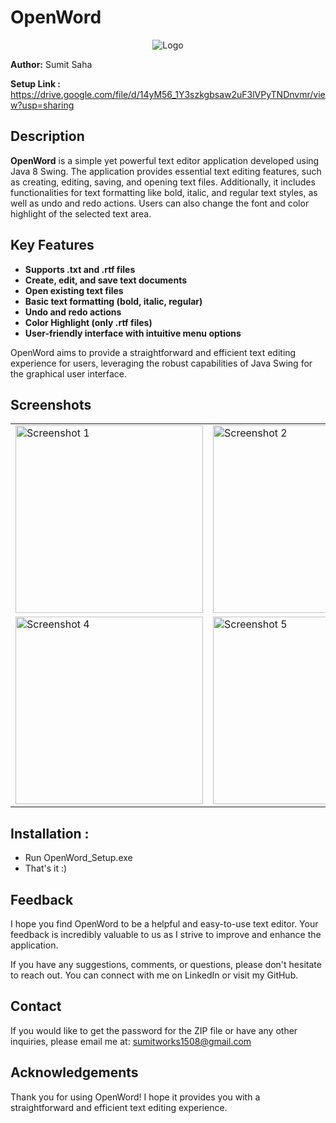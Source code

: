 # OpenWord
<p align="center">
  <img src="https://github.com/user-attachments/assets/163725c6-e580-4481-9633-e9190eec3b0d" alt="Logo">
</p>

**Author:** Sumit Saha  

**Setup Link :**  https://drive.google.com/file/d/14yM56_1Y3szkgbsaw2uF3lVPyTNDnvmr/view?usp=sharing

## Description

**OpenWord** is a simple yet powerful text editor application developed using Java 8 Swing. The application provides essential text editing features, such as creating, editing, saving, and opening text files. Additionally, it includes functionalities for text formatting like bold, italic, and regular text styles, as well as undo and redo actions. Users can also change the font and color highlight of the selected text area.

## Key Features

- **Supports .txt and .rtf files**
- **Create, edit, and save text documents**
- **Open existing text files**
- **Basic text formatting (bold, italic, regular)**
- **Undo and redo actions**
- **Color Highlight (only .rtf files)**
- **User-friendly interface with intuitive menu options**

OpenWord aims to provide a straightforward and efficient text editing experience for users, leveraging the robust capabilities of Java Swing for the graphical user interface.


## Screenshots

<table>
  <tr>
    <td><img src="https://github.com/user-attachments/assets/240b073a-88c2-43a1-aa93-e833c28afd4b" alt="Screenshot 1" width="300"></td>
    <td><img src="https://github.com/user-attachments/assets/5d09e3fe-d45d-447c-b3ef-c9c874e56789" alt="Screenshot 2" width="300"></td>
    <td><img src="https://github.com/user-attachments/assets/15fe4ad5-03c6-49c4-98f7-cdc85878e4ca" alt="Screenshot 3" width="300"></td>
  </tr>
  <tr>
    <td><img src="https://github.com/user-attachments/assets/d04db081-1da3-4331-b335-718cd6dd6fe3" alt="Screenshot 4" width="300"></td>
    <td><img src="https://github.com/user-attachments/assets/a3ee26b0-207a-4548-bcba-e11d6ed2c9c9" alt="Screenshot 5" width="300"></td>
    <td><img src="https://github.com/user-attachments/assets/e3e32c7e-7f8a-4b11-9f46-da6db37d04b4" alt="Screenshot 6" width="300"></td>
  </tr>
</table>


## Installation : 
-  Run OpenWord_Setup.exe
-  That's it :)

## Feedback
I hope you find OpenWord to be a helpful and easy-to-use text editor. Your feedback is incredibly valuable to us as I strive to improve and enhance the application.

If you have any suggestions, comments, or questions, please don't hesitate to reach out. You can connect with me on LinkedIn or visit my GitHub.

## Contact
If you would like to get the password for the ZIP file or have any other inquiries, please email me at: sumitworks1508@gmail.com

## Acknowledgements
Thank you for using OpenWord! I hope it provides you with a straightforward and efficient text editing experience.

